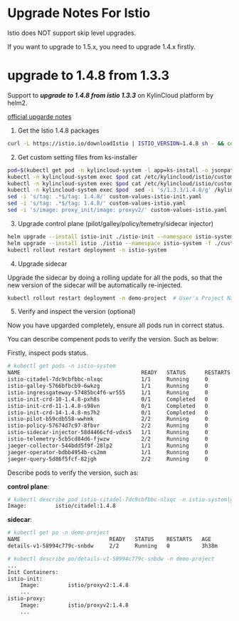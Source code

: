 # Upgrade Notes For Istio

Istio does NOT support skip level upgrades. 

If you want to upgrade to 1.5.x, you need to upgrade 1.4.x firstly.


# upgrade to 1.4.8 from 1.3.3

Support to ***upgrade to 1.4.8 from istio 1.3.3*** on KylinCloud platform by helm2.

[official upgarde notes](https://archive.istio.io/v1.4/news/releases/1.4.x/announcing-1.4/upgrade-notes/)

1. Get the Istio 1.4.8 packages

```bash
curl -L https://istio.io/downloadIstio | ISTIO_VERSION=1.4.8 sh - && cd istio-1.4.8/install/kubernetes/helm
```

2. Get custom setting files from ks-installer

```bash
pod=$(kubectl get pod -n kylincloud-system -l app=ks-install -o jsonpath={.items[0].metadata.name})
kubectl -n kylincloud-system exec $pod cat /etc/kylincloud/istio/custom-values-istio-init.yaml > custom-values-istio-init.yaml
kubectl -n kylincloud-system exec $pod cat /etc/kylincloud/istio/custom-values-istio.yaml > custom-values-istio.yaml
kubectl -n kylincloud-system exec $pod  sed -i 's/1.3.3/1.4.8/g' /kylincloud/installer/roles/download/defaults
sed -i 's/tag: .*$/tag: 1.4.8/' custom-values-istio-init.yaml
sed -i 's/tag: .*$/tag: 1.4.8/' custom-values-istio.yaml
sed -i 's/image: proxy_init/image: proxyv2/' custom-values-istio.yaml
```

3. Upgrade control plane (pilot/galley/policy/temetry/sidecar injector)

```bash
helm upgrade --install istio-init ./istio-init --namespace istio-system -f ./custom-values-istio-init.yaml  --force  
helm upgrade --install istio ./istio --namespace istio-system -f ./custom-values-istio.yaml 
kubectl rollout restart deployment -n istio-system
```

4. Upgrade sidecar

Upgrade the sidecar by doing a rolling update for all the pods, so that the new version of the sidecar will be automatically re-injected.

```bash
kubectl rollout restart deployment -n demo-project  # User's Project Namespaces
```

5. Verify and inspect the version (optional)

Now you have upgarded completely, ensure all pods run in correct status.

You can describe compenent pods to verify the version. Such as below:
    
Firstly, inspect pods status. 

```bash
# kubectl get pods -n istio-system
NAME                                      READY   STATUS      RESTARTS   AGE
istio-citadel-7dc9cbfbbc-nlxqc            1/1     Running     0          3h28m
istio-galley-5766bfbcb9-6wkzg             1/1     Running     0          3h28m
istio-ingressgateway-57485bc4f6-wr555     1/1     Running     0          3h28m
istio-init-crd-10-1.4.8-pxh8s             0/1     Completed   0          3h30m
istio-init-crd-11-1.4.8-s98vn             0/1     Completed   0          3h30m
istio-init-crd-14-1.4.8-ms7h2             0/1     Completed   0          3h30m
istio-pilot-b59cdb558-wwhmk               2/2     Running     0          3h28m
istio-policy-57674d7c97-8fbvr             2/2     Running     0          3h28m
istio-sidecar-injector-58d4466cfd-vdxs5   1/1     Running     0          3h28m
istio-telemetry-5cb5cd84d6-fjwzw          2/2     Running     0          3h28m
jaeger-collector-544bdd5f9f-28lp2         1/1     Running     0          3h38m
jaeger-operator-bdbb4954b-cs2mm           1/1     Running     0          3h38m
jaeger-query-5d86f5fcf-82jgh              2/2     Running     0          3h38m

```

Describe pods to verify the version, such as:

**control plane**:

```bash
# kubectl describe pod istio-citadel-7dc9cbfbbc-nlxqc -n istio-system|grep Image
Image:         istio/citadel:1.4.8
``` 

**sidecar**:

```bash
# kubectl get po -n demo-project
NAME                            READY   STATUS    RESTARTS   AGE
details-v1-58994c779c-snbdw     2/2     Running   0          3h38m

# kubectl describe po/details-v1-58994c779c-snbdw -n demo-project
...
Init Containers:
istio-init:
    Image:         istio/proxyv2:1.4.8
    ...
istio-proxy:
    Image:         istio/proxyv2:1.4.8
    ...
```
    
